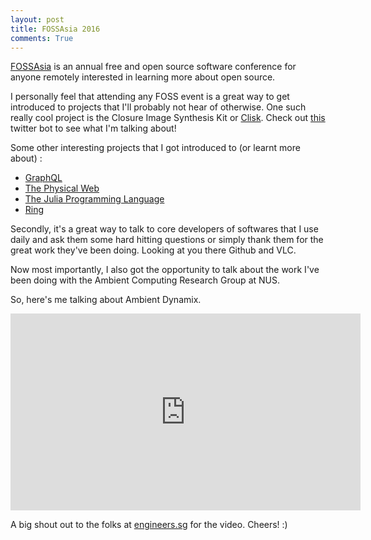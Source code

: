 ```yaml
---
layout: post
title: FOSSAsia 2016
comments: True
---
```


[FOSSAsia](http://2016.fossasia.org/) is an annual free and open source software conference for anyone remotely interested in learning more about open source. 

I personally feel that attending any FOSS event is a great way to get introduced to projects that I'll probably not hear of otherwise. One such really cool project is the Closure Image Synthesis Kit or [Clisk](https://github.com/mikera/clisk). Check out [this](https://twitter.com/tweegeemee) twitter bot to see what I'm talking about!  

Some other interesting projects that I got introduced to (or learnt more about) : 

* [GraphQL](https://github.com/facebook/graphql)
* [The Physical Web](https://github.com/google/physical-web)
* [The Julia Programming Language](https://github.com/JuliaLang/julia)
* [Ring](https://ring.cx/)

Secondly, it's a great way to talk to core developers of softwares that I use daily and ask them some hard hitting questions or simply thank them for the great work they've been doing. Looking at you there Github and VLC.   

Now most importantly, I also got the opportunity to talk about the work I've been doing with the Ambient Computing Research Group at NUS. 

So, here's me talking about Ambient Dynamix.

<iframe width="560" height="315" src="https://www.youtube.com/embed/bkdhfeCTpJs" frameborder="0" allowfullscreen></iframe>

A big shout out to the folks at [engineers.sg](http://engineers.sg) for the video. Cheers! :)


